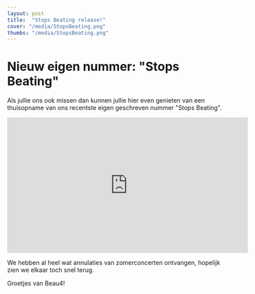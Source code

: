 ```yaml
---
layout: post
title:  "Stops Beating release!"
cover: "/media/StopsBeating.png"
thumbs: "/media/StopsBeating.png"
---
```


# Nieuw eigen nummer: "Stops Beating"

Als jullie ons ook missen dan kunnen jullie hier even genieten van een thuisopname van ons recentste eigen geschreven nummer "Stops Beating". 

<iframe width="560" height="315" src="https://www.youtube.com/embed/xaKQ5ETLSpo" frameborder="0" allow="accelerometer; autoplay; encrypted-media; gyroscope; picture-in-picture" allowfullscreen></iframe>

We hebben al heel wat annulaties van zomerconcerten ontvangen, hopelijk zien we elkaar toch snel terug.

Groetjes van Beau4!

